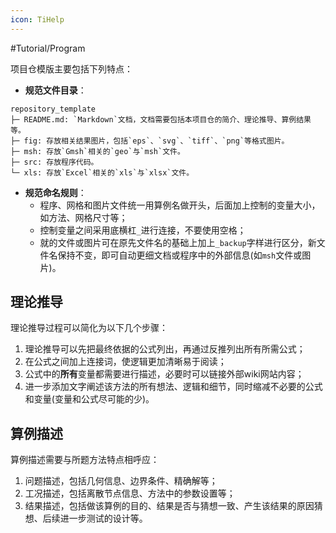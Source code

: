 ```yaml
---
icon: TiHelp
---
```

#Tutorial/Program

项目仓模版主要包括下列特点：

- **规范文件目录**：
```
repository_template
├─ README.md: `Markdown`文档，文档需要包括本项目仓的简介、理论推导、算例结果等。
├─ fig: 存放相关结果图片，包括`eps`、`svg`、`tiff`、`png`等格式图片。
├─ msh: 存放`Gmsh`相关的`geo`与`msh`文件。
├─ src: 存放程序代码。
└─ xls: 存放`Excel`相关的`xls`与`xlsx`文件。
```

- **规范命名规则**： 
    - 程序、网格和图片文件统一用算例名做开头，后面加上控制的变量大小，如方法、网格尺寸等；
    - 控制变量之间采用底横杠`_`进行连接，不要使用空格；
    - 就的文件或图片可在原先文件名的基础上加上`_backup`字样进行区分，新文件名保持不变，即可自动更细文档或程序中的外部信息(如`msh`文件或图片)。

## 理论推导
理论推导过程可以简化为以下几个步骤：
1. 理论推导可以先把最终依据的公式列出，再通过反推列出所有所需公式；
2. 在公式之间加上连接词，使逻辑更加清晰易于阅读；
3. 公式中的**所有**变量都需要进行描述，必要时可以链接外部wiki网站内容；
4. 进一步添加文字阐述该方法的所有想法、逻辑和细节，同时缩减不必要的公式和变量(变量和公式尽可能的少)。

## 算例描述
算例描述需要与所题方法特点相呼应：
1. 问题描述，包括几何信息、边界条件、精确解等；
2. 工况描述，包括离散节点信息、方法中的参数设置等；
3. 结果描述，包括做该算例的目的、结果是否与猜想一致、产生该结果的原因猜想、后续进一步测试的设计等。
